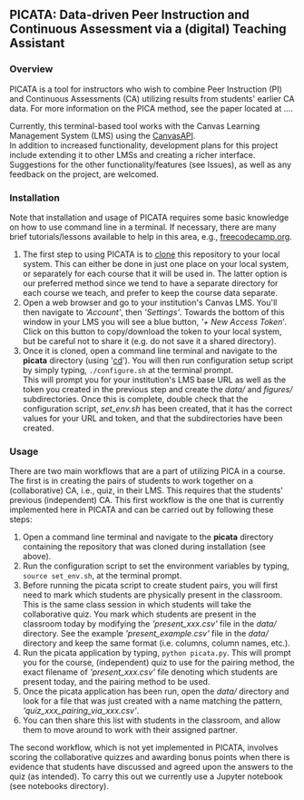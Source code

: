 
## PICATA: Data-driven Peer Instruction and Continuous Assessment via a (digital) Teaching Assistant

### Overview 

PICATA is a tool for instructors who wish to combine Peer Instruction (PI) and
Continuous Assessments (CA) utilizing results from students' earlier CA data.
For more information on the PICA method, see the paper located at .... 

Currently, this terminal-based tool works with the Canvas Learning Management System (LMS)
using the [CanvasAPI](https://github.com/ucfopen/canvasapi).  
In addition to increased functionality, development plans for this project include extending it to other LMSs and
creating a richer interface. Suggestions for the other functionality/features
(see Issues), as well as any feedback on the project, are welcomed. 


### Installation

Note that installation and usage of PICATA requires some basic knowledge on how
to use command line in a terminal. If necessary, there are many brief
tutorials/lessons available to help in this area, e.g.,
[freecodecamp.org](https://www.freecodecamp.org/news/command-line-for-beginners/).

1. The first step to using PICATA is to [clone](https://docs.github.com/en/repositories/creating-and-managing-repositories/cloning-a-repository) 
this repository to your local system. This can either be done 
in just one place on your local system, or separately for each course that it will be used in. The latter option 
is our preferred method since we tend to have a separate directory for each course we teach, and prefer to keep the course data separate. 
2. Open a web browser and go to your institution's Canvas LMS. You'll then
navigate to _'Account'_, then _'Settings'_. Towards the bottom of this window
in your LMS you will see a blue button, _'+ New Access Token_'. Click on this button to copy/download the token to your
local system, but be careful not to share it (e.g. do not save it a shared directory). 
3. Once it is cloned, open a command line terminal and navigate  to the __picata__ directory (using
'[cd](https://en.wikipedia.org/wiki/Cd_(command))'). You will then run configuration setup script by simply typing, `./configure.sh` at the terminal prompt.  
This will prompt you for your institution's LMS base URL as well as the token you created in the previous step and create the _data/_ and _figures/_ subdirectories.
Once this is complete, double check that the configuration script, _set_env.sh_ has been created, that it has the correct values for your URL and token, and that the
subdirectories have been created. 


### Usage

There are two main workflows that are a part of utilizing PICA in a course. The first is in creating the pairs of students 
to work together on a (collaborative) CA, i.e., quiz, in their LMS. This requires that the students' previous (independent) 
CA. This first workflow is the one that is currently implemented here in PICATA and can be carried out by following these steps:
1. Open a command line terminal and navigate to the __picata__ directory containing the repository that was cloned during installation (see above). 
2. Run the configuration script to set the environment variables by typing, `source set_env.sh`, at the terminal prompt. 
3. Before running the picata script to create student pairs, you will first need to mark which students are physically present in the classroom. 
This is the same class session in which students will take the collaborative quiz. You  mark which students are present in the classroom today by modifying the _'present_xxx.csv'_ file in the _data/_ directory. 
See the example _'present_example.csv'_ file in the _data/_ directory and keep the same format (i.e. columns, column names, etc.). 
5. Run the picata application by typing, `python picata.py`.  This will prompt you for the course, (independent) quiz to use for the pairing method, the exact filename of _'present_xxx.csv'_ file denoting 
which students are present today, and the pairing method to be used. 
6. Once the picata application has been run, open the _data/_ directory and look for a file that was just created with a name matching the pattern, _'quiz_xxx_pairing_via_xxx.csv'_. 
7. You can then share this list with students in the classroom, and allow them to move around to work with their assigned partner. 

The second workflow, which is not yet implemented in PICATA, involves scoring the collaborative quizzes and awarding bonus points when there is 
evidence that students have discussed and agreed upon the answers to the quiz (as intended). 
To carry this out we currently use a Jupyter notebook (see notebooks directory). 

